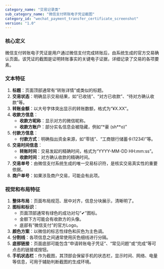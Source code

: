 ```yaml
---
category_name: "交易记录类"
sub_category_name: "微信支付转账电子凭证截图"
category_id: "wechat_payment_transfer_certificate_screenshot"
version: "1.0"
---
```


### 核心定义

微信支付转账电子凭证是用户通过微信支付完成转账后，由系统生成的官方交易确认页面。该凭证的截图是证明转账事实的关键电子证据，详细记录了交易的各项要素。

### 文本特征

1.  **标题**：页面顶部通常有“转账详情”或类似的标题。
2.  **交易状态**：明确显示交易结果，如“已收钱”、“对方已收款”、“待对方确认收款”等。
3.  **转账金额**：以大号字体突出显示的转账数额，格式为“¥X.XX”。
4.  **收款方信息**：
    *   **收款方昵称**：显示对方的微信昵称。
    *   **收款方账户**：部分实名信息会被隐藏，例如“*豪 (sh**o)”
5.  **付款方信息**：
    *   **付款方式**：明确指出资金来源，如“零钱”、“工商银行储蓄卡(1234)”等。
6.  **交易时间信息**：
    *   **转账时间**：交易发起的精确时间，格式为“YYYY-MM-DD HH:mm:ss”。
    *   **收款时间**：对方确认收款的精确时间。
7.  **交易单号**：由微信支付系统生成的唯一交易标识符，是核实交易真实性的重要依据。
8.  **商户单号**：如果涉及商户交易，可能会有此项。

### 视觉和布局特征

1.  **整体布局**：页面布局规范、居中对齐，信息分块展示，清晰明了。
2.  **图标和标识**：
    *   页面顶部通常有绿色的成功对勾“✔”图标。
    *   金额下方可能会有收款方的头像。
    *   底部有“微信支付”的官方Logo。
3.  **颜色方案**：以微信的标志性绿色和灰色为主色调。
4.  **分割线**：各项信息之间通常使用灰色细线进行分隔。
5.  **底部链接**：页面底部可能包含“申请转账电子凭证”、“常见问题”或“完成”等可点击的链接或按钮。
6.  **手机状态栏**：作为截图，其顶部会保留手机的状态栏，显示时间、网络、电量等信息，可用于辅助判断截图的生成环境。